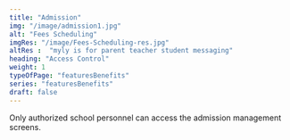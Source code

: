```yaml
---
title: "Admission"
img: "/image/admission1.jpg"
alt: "Fees Scheduling"
imgRes: "/image/Fees-Scheduling-res.jpg"
altRes :  "myly is for parent teacher student messaging" 
heading: "Access Control"  
weight: 1
typeOfPage: "featuresBenefits"
series: "featuresBenefits"
draft: false
---
```


Only authorized school personnel can access the admission management screens.